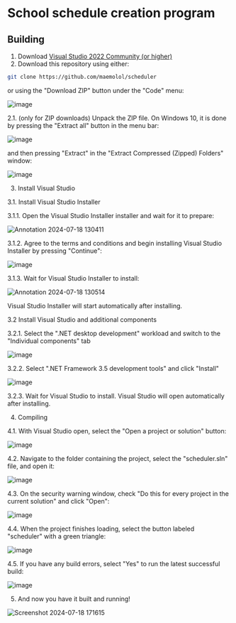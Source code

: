 # School schedule creation program
## Building
1. Download [Visual Studio 2022 Community (or higher)](https://visualstudio.microsoft.com/thank-you-downloading-visual-studio/?sku=Community&channel=Release&version=VS2022&source=VSLandingPage&passive=false&cid=2030)
2. Download this repository using either:

```sh
git clone https://github.com/maemolol/scheduler
```

or using the "Download ZIP" button under the "Code" menu:

![image](https://github.com/user-attachments/assets/d5fc3561-e1bb-4866-a7c1-880131403f4e)

2.1. (only for ZIP downloads) Unpack the ZIP file. On Windows 10, it is done by pressing the "Extract all" button in the menu bar:

![image](https://github.com/user-attachments/assets/c1ca474d-26e3-4b7f-9d6a-e351dbf005c3)

and then pressing "Extract" in the "Extract Compressed (Zipped) Folders" window:

![image](https://github.com/user-attachments/assets/2ddcaa25-353e-4afa-bbfe-5b2f3289960f)

3. Install Visual Studio

3.1. Install Visual Studio Installer

   3.1.1. Open the Visual Studio Installer installer and wait for it to prepare:

   ![Annotation 2024-07-18 130411](https://github.com/user-attachments/assets/7346b03f-f5b1-4f9f-95e0-1fb16c4bce74)

   3.1.2. Agree to the terms and conditions and begin installing Visual Studio Installer by pressing "Continue":

![image](https://github.com/user-attachments/assets/e9723f69-ef54-47e7-bb10-33aec31ef253)

   3.1.3. Wait for Visual Studio Installer to install:

![Annotation 2024-07-18 130514](https://github.com/user-attachments/assets/4d3ae984-3c41-48d1-874f-dd5cd313167d)

   Visual Studio Installer will start automatically after installing.

3.2 Install Visual Studio and additional components

  3.2.1. Select the ".NET desktop development" workload and switch to the "Individual components" tab

  ![image](https://github.com/user-attachments/assets/afc2394b-2c2e-4095-8b29-6f1794078912)

  3.2.2. Select ".NET Framework 3.5 development tools" and click "Install"

  ![image](https://github.com/user-attachments/assets/a5e51a90-1599-4ebd-8221-60099075633d)

  3.2.3. Wait for Visual Studio to install. Visual Studio will open automatically after installing.

4. Compiling

4.1. With Visual Studio open, select the "Open a project or solution" button:

![image](https://github.com/user-attachments/assets/ef246840-9c44-4667-b301-ce7dc255516f)

4.2. Navigate to the folder containing the project, select the "scheduler.sln" file, and open it:

![image](https://github.com/user-attachments/assets/fdb56c26-3850-4c49-9d72-b71deb3853e0)

4.3. On the security warning window, check "Do this for every project in the current solution" and click "Open":

![image](https://github.com/user-attachments/assets/176ef96b-ef25-44a7-8c68-fb59c3f8bea1)

4.4. When the project finishes loading, select the button labeled "scheduler" with a green triangle:

![image](https://github.com/user-attachments/assets/17d33666-2fef-4684-80c7-de52d6558449)

4.5. If you have any build errors, select "Yes" to run the latest successful build:

![image](https://github.com/user-attachments/assets/7253f9ad-70b8-478a-9fed-38ec97aa8640)

5. And now you have it built and running!

![Screenshot 2024-07-18 171615](https://github.com/user-attachments/assets/c3f2dd4c-d2ca-46c8-b24e-a01b341c3ca4)
